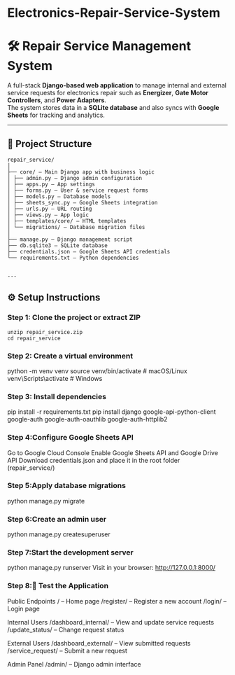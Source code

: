 # Electronics-Repair-Service-System
# 🛠️ Repair Service Management System

A full-stack **Django-based web application** to manage internal and external service requests for electronics repair such as **Energizer**, **Gate Motor Controllers**, and **Power Adapters**.  
The system stores data in a **SQLite database** and also syncs with **Google Sheets** for tracking and analytics.

---

## 🧱 Project Structure
```
repair_service/
│
├── core/ – Main Django app with business logic
│ ├── admin.py – Django admin configuration
│ ├── apps.py – App settings
│ ├── forms.py – User & service request forms
│ ├── models.py – Database models
│ ├── sheets_sync.py – Google Sheets integration
│ ├── urls.py – URL routing
│ ├── views.py – App logic
│ ├── templates/core/ – HTML templates
│ └── migrations/ – Database migration files
│
├── manage.py – Django management script
├── db.sqlite3 – SQLite database
├── credentials.json – Google Sheets API credentials
└── requirements.txt – Python dependencies


---
```

## ⚙️ Setup Instructions

### Step 1: Clone the project or extract ZIP
```
unzip repair_service.zip
cd repair_service
```

### Step 2: Create a virtual environment
python -m venv venv
source venv/bin/activate      # macOS/Linux
venv\Scripts\activate         # Windows

### Step 3: Install dependencies
pip install -r requirements.txt
pip install django google-api-python-client google-auth google-auth-oauthlib google-auth-httplib2

### Step 4:Configure Google Sheets API
Go to Google Cloud Console
Enable Google Sheets API and Google Drive API
Download credentials.json and place it in the root folder (repair_service/)

### Step 5:Apply database migrations
python manage.py migrate

### Step 6:Create an admin user
python manage.py createsuperuser

### Step 7:Start the development server
python manage.py runserver
Visit in your browser:
http://127.0.0.1:8000/

### Step 8:🧪 Test the Application
Public Endpoints
/ – Home page
/register/ – Register a new account
/login/ – Login page

Internal Users
/dashboard_internal/ – View and update service requests
/update_status/ – Change request status

External Users
/dashboard_external/ – View submitted requests
/service_request/ – Submit a new request

Admin Panel
/admin/ – Django admin interface

